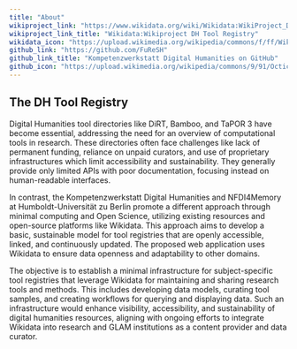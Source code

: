 ```yaml
---
title: "About"
wikiproject_link: "https://www.wikidata.org/wiki/Wikidata:WikiProject_DH_Tool_Registry"
wikiproject_link_title: "Wikidata:Wikiproject DH Tool Registry"
wikidata_icon: "https://upload.wikimedia.org/wikipedia/commons/f/ff/Wikidata-logo.svg"
github_link: "https://github.com/FuReSH"
github_link_title: "Kompetenzwerkstatt Digital Humanities on GitHub"
github_icon: "https://upload.wikimedia.org/wikipedia/commons/9/91/Octicons-mark-github.svg"
---
```


## The DH Tool Registry

Digital Humanities tool directories like DiRT, Bamboo, and TaPOR 3 have become essential, addressing the need for an overview of computational tools in research. These directories often face challenges like lack of permanent funding, reliance on unpaid curators, and use of proprietary infrastructures which limit accessibility and sustainability. They generally provide only limited APIs with poor documentation, focusing instead on human-readable interfaces.

In contrast, the Kompetenzwerkstatt Digital Humanities and NFDI4Memory at Humboldt-Universität zu Berlin promote a different approach through minimal computing and Open Science, utilizing existing resources and open-source platforms like Wikidata. This approach aims to develop a basic, sustainable model for tool registries that are openly accessible, linked, and continuously updated. The proposed web application uses Wikidata to ensure data openness and adaptability to other domains.

The objective is to establish a minimal infrastructure for subject-specific tool registries that leverage Wikidata for maintaining and sharing research tools and methods. This includes developing data models, curating tool samples, and creating workflows for querying and displaying data. Such an infrastructure would enhance visibility, accessibility, and sustainability of digital humanities resources, aligning with ongoing efforts to integrate Wikidata into research and GLAM institutions as a content provider and data curator.